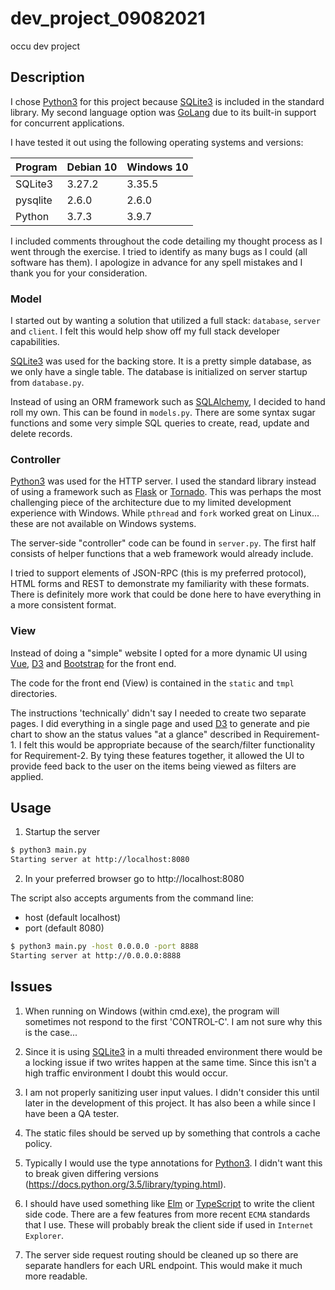 # dev_project_09082021

occu dev project


## Description

I chose [Python3](https://www.python.org/) for this project because [SQLite3](https://www.sqlite.org/index.html)
is included in the standard library. My second language option was [GoLang](https://go.dev/) due to
its built-in support for concurrent applications.

I have tested it out using the following operating systems and versions:

| Program  | Debian 10 | Windows 10 |
| -------- | --------- | ---------- |
| SQLite3  | 3.27.2    | 3.35.5     |
| pysqlite | 2.6.0     | 2.6.0      |
| Python   | 3.7.3     | 3.9.7      |

I included comments throughout the code detailing my thought process as I went through the exercise.
I tried to identify as many bugs as I could (all software has them). I apologize in advance for any
spell mistakes and I thank you for your consideration.


### Model

I started out by wanting a solution that utilized a full stack: `database`, `server` and `client`.
I felt this would help show off my full stack developer capabilities.

[SQLite3](https://www.sqlite.org/index.html) was used for the backing store. It is a pretty simple
database, as we only have a single table. The database is initialized on server startup from
`database.py`.

Instead of using an ORM framework such as [SQLAlchemy](https://www.sqlalchemy.org/), I decided to
hand roll my own. This can be found in `models.py`. There are some syntax sugar functions and some
very simple SQL queries to create, read, update and delete records.


### Controller

[Python3](https://www.python.org/) was used for the HTTP server. I used the standard library instead
of using a framework such as [Flask](https://flask.palletsprojects.com/en/2.0.x/) or
[Tornado](https://www.tornadoweb.org/en/stable/). This was perhaps the most challenging piece of the
architecture due to my limited development experience with Windows. While `pthread` and `fork` worked
great on Linux... these are not available on Windows systems.

The server-side "controller" code can be found in `server.py`. The first half consists of helper
functions that a web framework would already include.

I tried to support elements of JSON-RPC (this is my preferred protocol), HTML forms and REST to
demonstrate my familiarity with these formats. There is definitely more work that could be done
here to have everything in a more consistent format.


### View

Instead of doing a "simple" website I opted for a more dynamic UI using [Vue](https://vuejs.org/),
[D3](https://d3js.org/) and [Bootstrap](https://getbootstrap.com/) for the front end.

The code for the front end (View) is contained in the `static` and `tmpl` directories.

The instructions 'technically' didn't say I needed to create two separate pages. I did everything
in a single page and used [D3](https://d3js.org/) to generate and pie chart to show an the status
values "at a glance" described in Requirement-1. I felt this would be appropriate because of the
search/filter functionality for Requirement-2. By tying these features together, it allowed the UI
to provide feed back to the user on the items being viewed as filters are applied.



## Usage

1. Startup the server

```bash
$ python3 main.py
Starting server at http://localhost:8080
```

2. In your preferred browser go to http://localhost:8080

The script also accepts arguments from the command line:

 - host (default localhost)
 - port (default 8080)

```bash
$ python3 main.py -host 0.0.0.0 -port 8888
Starting server at http://0.0.0.0:8888
```

## Issues

1. When running on Windows (within cmd.exe), the program will sometimes not respond to the first
'CONTROL-C'. I am not sure why this is the case...

2. Since it is using [SQLite3](https://www.sqlite.org/index.html) in a multi threaded environment
there would be a locking issue if two writes happen at the same time. Since this isn't a high
traffic environment I doubt this would occur.

3. I am not properly sanitizing user input values. I didn't consider this until later in the
development of this project. It has also been a while since I have been a QA tester.

4. The static files should be served up by something that controls a cache policy.

5. Typically I would use the type annotations for [Python3](https://www.python.org/). I didn't
want this to break given differing versions (https://docs.python.org/3.5/library/typing.html).

6. I should have used something like [Elm](https://elm-lang.org/) or [TypeScript](https://www.typescriptlang.org/)
to write the client side code. There are a few features from more recent `ECMA` standards that
I use. These will probably break the client side if used in `Internet Explorer`.

7. The server side request routing should be cleaned up so there are separate handlers for each URL
endpoint. This would make it much more readable.
